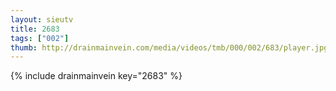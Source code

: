 ```yaml
--- 
layout: sieutv
title: 2683
tags: ["002"]
thumb: http://drainmainvein.com/media/videos/tmb/000/002/683/player.jpg
---
```

{% include drainmainvein key="2683" %} 
